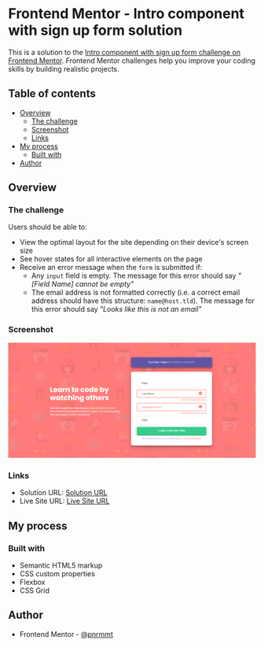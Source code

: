 # Frontend Mentor - Intro component with sign up form solution

This is a solution to the [Intro component with sign up form challenge on Frontend Mentor](https://www.frontendmentor.io/challenges/intro-component-with-signup-form-5cf91bd49edda32581d28fd1). Frontend Mentor challenges help you improve your coding skills by building realistic projects. 

## Table of contents

- [Overview](#overview)
  - [The challenge](#the-challenge)
  - [Screenshot](#screenshot)
  - [Links](#links)
- [My process](#my-process)
  - [Built with](#built-with)
- [Author](#author)

## Overview

### The challenge

Users should be able to:

- View the optimal layout for the site depending on their device's screen size
- See hover states for all interactive elements on the page
- Receive an error message when the `form` is submitted if:
  - Any `input` field is empty. The message for this error should say *"[Field Name] cannot be empty"*
  - The email address is not formatted correctly (i.e. a correct email address should have this structure: `name@host.tld`). The message for this error should say *"Looks like this is not an email"*

### Screenshot

![](./images/screen.PNG)

### Links

- Solution URL: [Solution URL](https://github.com/pnrmmt/frontendmentor-newbie14)
- Live Site URL: [Live Site URL](https://pnrmmt.github.io/frontendmentor-newbie14/)

## My process

### Built with

- Semantic HTML5 markup
- CSS custom properties
- Flexbox
- CSS Grid

## Author

- Frontend Mentor - [@pnrmmt](https://www.frontendmentor.io/profile/pnrmmt)
